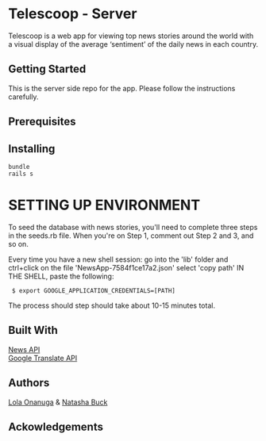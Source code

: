 # Telescoop - Server

Telescoop is a web app for viewing top news stories around the world with a visual display of the average ‘sentiment’ of the daily news in each country.


## Getting Started

This is the server side repo for the app. Please follow the instructions carefully.


## Prerequisites



## Installing

```
bundle
rails s
```

# SETTING UP ENVIRONMENT

To seed the database with news stories, you'll need to complete three steps in the seeds.rb file. When you're on Step 1, comment out Step 2 and 3, and so on. 

 Every time you have a new shell session:
     go into the 'lib' folder and ctrl+click on the file 'NewsApp-7584f1ce17a2.json'
    select 'copy path'
   IN THE SHELL, paste the following: 

   ```
    $ export GOOGLE_APPLICATION_CREDENTIALS=[PATH]
   ```

  

The process should step should take about 10-15 minutes total. 


## Built With


[News API](https://newsapi.org)<br>
[Google Translate API](https://cloud.google.com/translate)


## Authors

[Lola Onanuga](https://github.com/lollypop036) & [Natasha Buck](https://github.com/natashabuck)


## Ackowledgements
